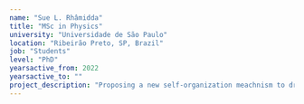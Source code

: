 ```yaml
---
name: "Sue L. Rhâmidda"
title: "MSc in Physics"
university: "Universidade de São Paulo"
location: "Ribeirão Preto, SP, Brazil"
job: "Students"
level: "PhD"
yearsactive_from: 2022
yearsactive_to: ""
project_description: "Proposing a new self-organization meachnism to drive a system toward the edge of a synchronization transition."
---
```


